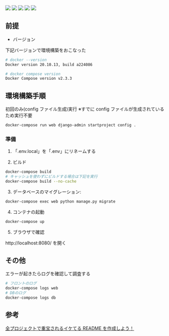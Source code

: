 <p style="display: inline">
<img src="https://img.shields.io/badge/-Django-092E20.svg?logo=django&style=for-the-badge&logoColor=white">
<img src="https://img.shields.io/badge/-Python-F2C63C.svg?logo=python&style=for-the-badge">
<!-- ミドルウェア一覧 -->
<img src="https://img.shields.io/badge/-MySQL-4479A1.svg?logo=mysql&style=for-the-badge&logoColor=white">
<!-- インフラ一覧 -->
<img src="https://img.shields.io/badge/-Docker-1488C6.svg?logo=docker&style=for-the-badge">
<img src="https://img.shields.io/badge/-aws-232F3E.svg?logo=amazon-aws&style=for-the-badge">
</p>

## 前提

- バージョン

下記バージョンで環境構築をおこなった

```bash
# docker --version
Docker version 20.10.13, build a224086

# docker compose version
Docker Compose version v2.3.3
```

## 環境構築手順

初回のみ(config ファイル生成)実行
※すでに config ファイルが生成されているため実行不要

```bash
docker-compose run web django-admin startproject config .
```

### 準備

1. 「.env.local」を「.env」にリネームする

2. ビルド

```bash
docker-compose build
# キャッシュを使わずにビルドする場合は下記を実行
docker-compose build --no-cache
```

3. データベースのマイグレーション:

```bash
docker-compose exec web python manage.py migrate
```

4. コンテナの起動

```bash
docker-compose up
```

5. ブラウザで確認

http://localhost:8080/ を開く

## その他

エラーが起きたらログを確認して調査する

```bash
# フロントのログ
docker-compose logs web
# DBのログ
docker-compose logs db
```

## 参考

[全プロジェクトで重宝されるイケてる README を作成しよう！](https://qiita.com/shun198/items/c983c713452c041ef787)
